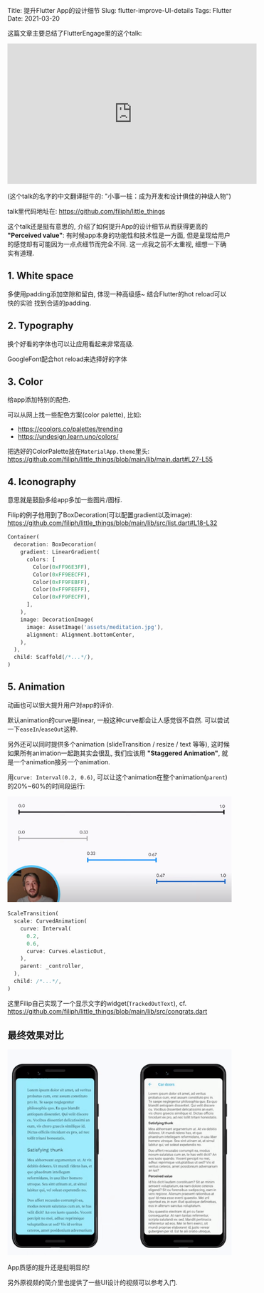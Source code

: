 Title: 提升Flutter App的设计细节
Slug: flutter-improve-UI-details
Tags: Flutter
Date: 2021-03-20

这篇文章主要总结了FlutterEngage里的这个talk:

<iframe width="560" height="315" src="https://www.youtube.com/embed/MIepaf7ks40" title="YouTube video player" frameborder="0" allow="accelerometer; autoplay; clipboard-write; encrypted-media; gyroscope; picture-in-picture" allowfullscreen></iframe>

(这个talk的名字的中文翻译挺牛的: "小事一桩：成为开发和设计俱佳的神级人物")

talk里代码地址在: <https://github.com/filiph/little_things>

这个talk还是挺有意思的, 介绍了如何提升App的设计细节从而获得更高的 **"Perceived value"**: 
有时候app本身的功能性和技术性是一方面, 但是呈现给用户的感觉却有可能因为一点点细节而完全不同. 这一点我之前不太重视, 细想一下确实有道理.

## 1. White space

多使用padding添加空隙和留白, 体现一种高级感~
结合Flutter的hot reload可以快的实验 找到合适的padding.

## 2. Typography

换个好看的字体也可以让应用看起来非常高级.

GoogleFont配合hot reload来选择好的字体

## 3. Color
给app添加特别的配色.

可以从网上找一些配色方案(color palette), 比如:

- https://coolors.co/palettes/trending
- https://undesign.learn.uno/colors/


把选好的ColorPalette放在`MaterialApp.theme`里头: <https://github.com/filiph/little_things/blob/main/lib/main.dart#L27-L55>

## 4. Iconography

意思就是鼓励多给app多加一些图片/图标.

Filip的例子他用到了BoxDecoration(可以配置gradient以及image): <https://github.com/filiph/little_things/blob/main/lib/src/list.dart#L18-L32>

```dart
Container(
  decoration: BoxDecoration(
    gradient: LinearGradient(
      colors: [
        Color(0xFF96E3FF),
        Color(0xFF9EECFF),
        Color(0xFF9FEBFF),
        Color(0xFF9FEEFF),
        Color(0xFF9FECFF),
      ],
    ),
    image: DecorationImage(
      image: AssetImage('assets/meditation.jpg'),
      alignment: Alignment.bottomCenter,
    ),
  ),
  child: Scaffold(/*...*/),
)
```

## 5. Animation

动画也可以很大提升用户对app的评价.

默认animation的curve是linear, 一般这种curve都会让人感觉很不自然. 可以尝试一下`easeIn`/`easeOut`这种.

另外还可以同时提供多个animation (slideTransition / resize / text 等等), 这时候如果所有animation一起跑其实会很乱, 我们应该用 **"Staggered Animation"**, 就是一个animation接另一个animation.

用`curve: Interval(0.2, 0.6)`, 可以让这个animation在整个animation(`parent`)的20%~60%的时间段运行:

![](../images/flutter-improve-UI-details/Pasted%20image%2020210320221018.png)

```dart
ScaleTransition(
  scale: CurvedAnimation(
    curve: Interval(
      0.2,
      0.6,
      curve: Curves.elasticOut,
    ),
    parent: _controller,
  ),
  child: /*...*/,
)
```

这里Filip自己实现了一个显示文字的widget(`TrackedOutText`), cf. <https://github.com/filiph/little_things/blob/main/lib/src/congrats.dart>

## 最终效果对比

![](../images/flutter-improve-UI-details/ui-before-and-after.gif)

App质感的提升还是挺明显的!

另外原视频的简介里也提供了一些UI设计的视频可以参考入门.